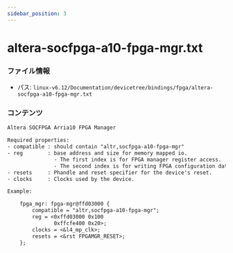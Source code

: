```yaml
---
sidebar_position: 3
---
```

# altera-socfpga-a10-fpga-mgr.txt

### ファイル情報

- パス: `linux-v6.12/Documentation/devicetree/bindings/fpga/altera-socfpga-a10-fpga-mgr.txt`

### コンテンツ

```txt
Altera SOCFPGA Arria10 FPGA Manager

Required properties:
- compatible : should contain "altr,socfpga-a10-fpga-mgr"
- reg        : base address and size for memory mapped io.
               - The first index is for FPGA manager register access.
               - The second index is for writing FPGA configuration data.
- resets     : Phandle and reset specifier for the device's reset.
- clocks     : Clocks used by the device.

Example:

	fpga_mgr: fpga-mgr@ffd03000 {
		compatible = "altr,socfpga-a10-fpga-mgr";
		reg = <0xffd03000 0x100
		       0xffcfe400 0x20>;
		clocks = <&l4_mp_clk>;
		resets = <&rst FPGAMGR_RESET>;
	};

```
